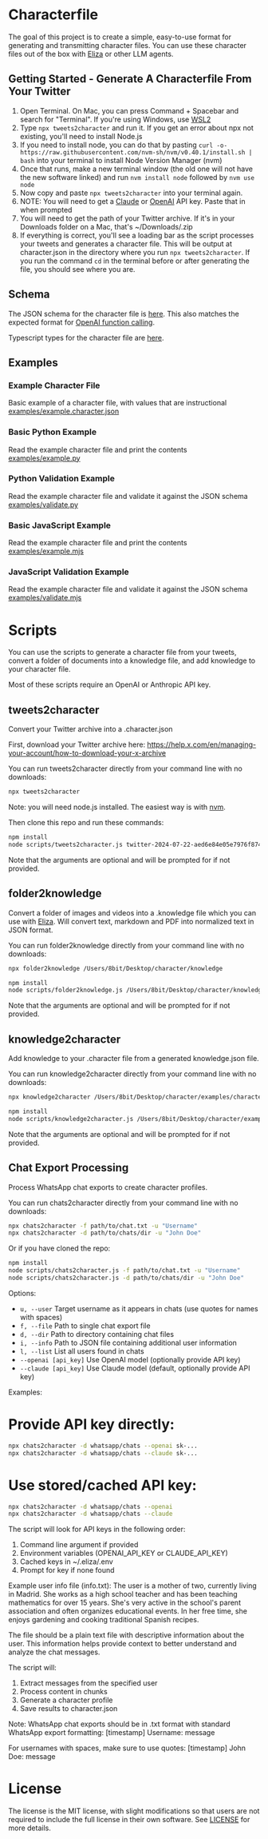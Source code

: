 # Characterfile

The goal of this project is to create a simple, easy-to-use format for generating and transmitting character files. You can use these character files out of the box with [Eliza](https://github.com/elizaOS/eliza) or other LLM agents.

## Getting Started - Generate A Characterfile From Your Twitter

1. Open Terminal. On Mac, you can press Command + Spacebar and search for "Terminal". If you're using Windows, use [WSL2](https://learn.microsoft.com/en-us/windows/wsl/install)
2. Type `npx tweets2character` and run it. If you get an error about npx not existing, you'll need to install Node.js
3. If you need to install node, you can do that by pasting `curl -o- https://raw.githubusercontent.com/nvm-sh/nvm/v0.40.1/install.sh | bash` into your terminal to install Node Version Manager (nvm)
4. Once that runs, make a new terminal window (the old one will not have the new software linked) and run `nvm install node` followed by `nvm use node`
5. Now copy and paste `npx tweets2character` into your terminal again.
6. NOTE: You will need to get a [Claude](https://console.anthropic.com/settings/keys) or [OpenAI](https://platform.openai.com/api-keys) API key. Paste that in when prompted
7. You will need to get the path of your Twitter archive. If it's in your Downloads folder on a Mac, that's ~/Downloads/<name of archive>.zip
8. If everything is correct, you'll see a loading bar as the script processes your tweets and generates a character file. This will be output at character.json in the directory where you run `npx tweets2character`. If you run the command `cd` in the terminal before or after generating the file, you should see where you are.

## Schema

The JSON schema for the character file is [here](schema/character.schema.json). This also matches the expected format for [OpenAI function calling](https://platform.openai.com/docs/guides/function-calling).

Typescript types for the character file are [here](examples/types.d.ts).

## Examples

### Example Character File

Basic example of a character file, with values that are instructional
[examples/example.character.json](examples/example.character.json)

### Basic Python Example

Read the example character file and print the contents
[examples/example.py](examples/example.py)

### Python Validation Example

Read the example character file and validate it against the JSON schema
[examples/validate.py](examples/validate.py)

### Basic JavaScript Example

Read the example character file and print the contents
[examples/example.mjs](examples/example.mjs)

### JavaScript Validation Example

Read the example character file and validate it against the JSON schema
[examples/validate.mjs](examples/validate.mjs)

# Scripts

You can use the scripts to generate a character file from your tweets, convert a folder of documents into a knowledge file, and add knowledge to your character file.

Most of these scripts require an OpenAI or Anthropic API key.

## tweets2character

Convert your Twitter archive into a .character.json

First, download your Twitter archive here: https://help.x.com/en/managing-your-account/how-to-download-your-x-archive

You can run tweets2character directly from your command line with no downloads:

```sh
npx tweets2character
```

Note: you will need node.js installed. The easiest way is with [nvm](https://github.com/nvm-sh/nvm).

Then clone this repo and run these commands:

```sh
npm install
node scripts/tweets2character.js twitter-2024-07-22-aed6e84e05e7976f87480bc36686bd0fdfb3c96818c2eff2cebc4820477f4da3.zip # path to your zip archive
```

Note that the arguments are optional and will be prompted for if not provided.

## folder2knowledge

Convert a folder of images and videos into a .knowledge file which you can use with [Eliza](https://github.com/lalalune/eliza). Will convert text, markdown and PDF into normalized text in JSON format.

You can run folder2knowledge directly from your command line with no downloads:

```sh
npx folder2knowledge /Users/8bit/Desktop/character/knowledge
```

```sh
npm install
node scripts/folder2knowledge.js /Users/8bit/Desktop/character/knowledge # path to your folder
```

Note that the arguments are optional and will be prompted for if not provided.

## knowledge2character

Add knowledge to your .character file from a generated knowledge.json file.

You can run knowledge2character directly from your command line with no downloads:

```sh
npx knowledge2character /Users/8bit/Desktop/character/examples/character.json /Users/8bit/Desktop/character/knowledge.json
```

```sh
npm install
node scripts/knowledge2character.js /Users/8bit/Desktop/character/examples/character.json /Users/8bit/Desktop/character/knowledge.json # path to your character file and knowledge file
```

Note that the arguments are optional and will be prompted for if not provided.

## Chat Export Processing

Process WhatsApp chat exports to create character profiles.

You can run chats2character directly from your command line with no downloads:

```sh
npx chats2character -f path/to/chat.txt -u "Username"
npx chats2character -d path/to/chats/dir -u "John Doe"
```

Or if you have cloned the repo:

```sh
npm install
node scripts/chats2character.js -f path/to/chat.txt -u "Username"
node scripts/chats2character.js -d path/to/chats/dir -u "John Doe"
```

Options:

- `u, --user`           Target username as it appears in chats (use quotes for names with spaces)
- `f, --file`           Path to single chat export file
- `d, --dir`            Path to directory containing chat files
- `i, --info`           Path to JSON file containing additional user information
- `l, --list`           List all users found in chats
- `--openai [api_key]`   Use OpenAI model (optionally provide API key)
- `--claude [api_key]`   Use Claude model (default, optionally provide API key)

Examples:

# Provide API key directly:

```sh
npx chats2character -d whatsapp/chats --openai sk-...
npx chats2character -d whatsapp/chats --claude sk-...
```

# Use stored/cached API key:

```sh
npx chats2character -d whatsapp/chats --openai
npx chats2character -d whatsapp/chats --claude
```

The script will look for API keys in the following order:
1. Command line argument if provided
2. Environment variables (OPENAI_API_KEY or CLAUDE_API_KEY)
3. Cached keys in ~/.eliza/.env
4. Prompt for key if none found

Example user info file (info.txt):
The user is a mother of two, currently living in Madrid. She works as a high school teacher
and has been teaching mathematics for over 15 years. She's very active in the school's
parent association and often organizes educational events. In her free time, she enjoys
gardening and cooking traditional Spanish recipes.

The file should be a plain text file with descriptive information about the user. This
information helps provide context to better understand and analyze the chat messages.

The script will:
1. Extract messages from the specified user
2. Process content in chunks
3. Generate a character profile
4. Save results to character.json

Note: WhatsApp chat exports should be in .txt format with standard WhatsApp export formatting:
[timestamp] Username: message

For usernames with spaces, make sure to use quotes:
[timestamp] John Doe: message

# License

The license is the MIT license, with slight modifications so that users are not required to include the full license in their own software. See [LICENSE](LICENSE) for more details.
